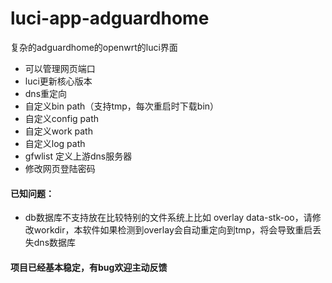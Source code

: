 # luci-app-adguardhome
复杂的adguardhome的openwrt的luci界面

 - 可以管理网页端口
 - luci更新核心版本
 - dns重定向
 - 自定义bin path（支持tmp，每次重启时下载bin）
 - 自定义config path
 - 自定义work path
 - 自定义log path
 - gfwlist 定义上游dns服务器
 - 修改网页登陆密码
#### 已知问题：
 - db数据库不支持放在比较特别的文件系统上比如 overlay data-stk-oo，请修改workdir，本软件如果检测到overlay会自动重定向到tmp，将会导致重启丢失dns数据库
 
#### 项目已经基本稳定，有bug欢迎主动反馈
